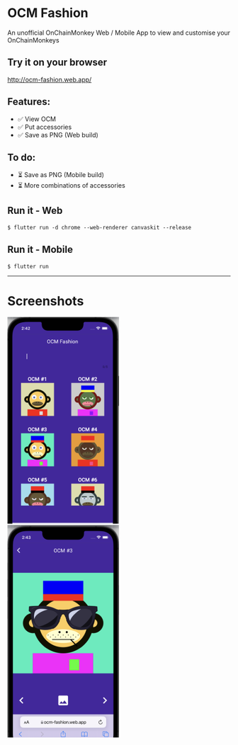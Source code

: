 # OCM Fashion
An unofficial OnChainMonkey Web / Mobile App to view and customise your OnChainMonkeys


## Try it on your browser
http://ocm-fashion.web.app/


## Features:
- ✅ View OCM 
- ✅ Put accessories
- ✅ Save as PNG (Web build)

## To do:
- ⏳ Save as PNG (Mobile build)
- ⏳ More combinations of accessories


## Run it - Web
```
$ flutter run -d chrome --web-renderer canvaskit --release
```

## Run it - Mobile
```
$ flutter run
```

---
# Screenshots

<img src="screenshots/screenshot-1.png" width="50%" />
<img src="screenshots/screenshot-2.png" width="50%" />